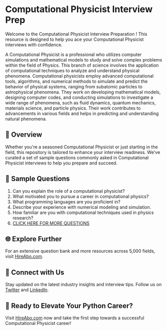 # Computational Physicist Interview Prep

Welcome to the Computational Physicist Interview Preparation ! This resource is designed to help you ace your Computational Physicist interviews with confidence.

A Computational Physicist is a professional who utilizes computer simulations and mathematical models to study and solve complex problems within the field of Physics. This branch of science involves the application of computational techniques to analyze and understand physical phenomena. Computational physicists employ advanced computational tools, algorithms, and numerical methods to simulate and predict the behavior of physical systems, ranging from subatomic particles to astrophysical phenomena. They work on developing mathematical models, designing computer codes, and conducting simulations to investigate a wide range of phenomena, such as fluid dynamics, quantum mechanics, materials science, and particle physics. Their work contributes to advancements in various fields and helps in predicting and understanding natural phenomena.

## 🚀 Overview

Whether you're a seasoned Computational Physicist or just starting in the field, this repository is tailored to enhance your interview readiness. We've curated a set of sample questions commonly asked in Computational Physicist interviews to help you prepare and succeed.

## 📝 Sample Questions

1. Can you explain the role of a computational physicist?
2. What motivated you to pursue a career in computational physics?
3. What programming languages are you proficient in?
4. Describe your experience with numerical modeling and simulation.
5. How familiar are you with computational techniques used in physics research?
6. [CLICK HERE FOR MORE QUESTIONS](https://hireabo.com/job/5_0_13/Computational%20Physicist)

## 🌐 Explore Further

For an extensive question bank and more resources across 5,000 fields, visit [HireAbo.com](https://www.hireabo.com).

## 📱 Connect with Us

Stay updated on the latest industry insights and interview tips. Follow us on [Twitter](https://twitter.com/hireabo) and [LinkedIn](https://www.linkedin.com/in/hire-abo-3609972a8/).

## 🚀 Ready to Elevate Your Python Career?

Visit [HireAbo.com](https://www.hireabo.com) now and take the first step towards a successful Computational Physicist career!